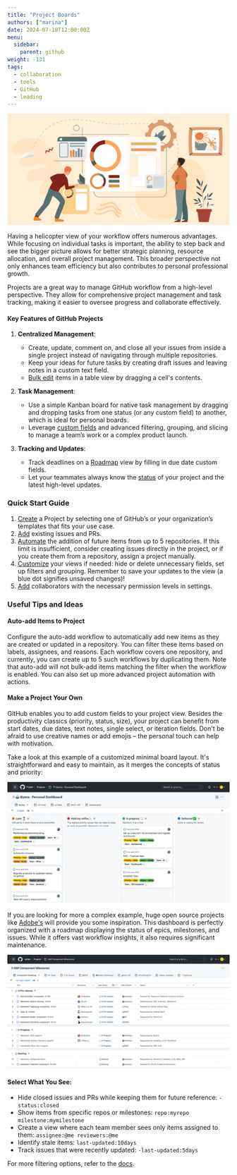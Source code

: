 ```yaml
---
title: "Project Boards"
authors: ["marina"]
date: 2024-07-18T12:00:00Z
menu:
  sidebar:
    parent: github
weight: -131
tags:
  - collaboration
  - tools
  - GitHub
  - leading
---
```


![Project Boards](/img/github/project-boards.png)

Having a helicopter view of your workflow offers numerous advantages. While focusing on individual tasks is important, the ability to step back and see the bigger picture allows for better strategic planning, resource allocation, and overall project management. This broader perspective not only enhances team efficiency but also contributes to personal professional growth.

Projects are a great way to manage GitHub workflow from a high-level perspective. They allow for comprehensive project management and task tracking, making it easier to oversee progress and collaborate effectively.

#### Key Features of GitHub Projects

1. **Centralized Management**:

   - Create, update, comment on, and close all your issues from inside a single project instead of navigating through multiple repositories.
   - Keep your ideas for future tasks by creating draft issues and leaving notes in a custom text field.
   - [Bulk edit](https://github.blog/changelog/2023-04-06-github-issues-projects-april-6th-update/#t-rex-bulk-editing-in-tables) items in a table view by dragging a cell's contents.

2. **Task Management**:

   - Use a simple Kanban board for native task management by dragging and dropping tasks from one status (or any custom field) to another, which is ideal for personal boards.
   - Leverage [custom fields](https://docs.github.com/en/issues/planning-and-tracking-with-projects/understanding-fields) and advanced filtering, grouping, and slicing to manage a team’s work or a complex product launch.

3. **Tracking and Updates**:
   - Track deadlines on a [Roadmap](https://github.blog/changelog/2023-01-31-roadmap-in-projects-public-beta/) view by filling in due date custom fields.
   - Let your teammates always know the [status](https://github.blog/changelog/2024-01-18-github-issues-projects-project-status-updates-issues-side-panel/#green_circle-project-status-updates) of your project and the latest high-level updates.

### Quick Start Guide

1. [Create](https://docs.github.com/en/issues/planning-and-tracking-with-projects/learning-about-projects/quickstart-for-projects#creating-a-project) a Project by selecting one of GitHub’s or your organization’s templates that fits your use case.
2. [Add](https://docs.github.com/en/issues/planning-and-tracking-with-projects/managing-items-in-your-project/adding-items-to-your-project#searching-for-an-issue-or-pull-request) existing issues and PRs.
3. [Automate](https://docs.github.com/en/issues/planning-and-tracking-with-projects/automating-your-project/adding-items-automatically) the addition of future items from up to 5 repositories. If this limit is insufficient, consider creating issues directly in the project, or if you create them from a repository, assign a project manually.
4. [Customize](https://docs.github.com/en/issues/planning-and-tracking-with-projects/customizing-views-in-your-project/customizing-the-table-layout) your views if needed: hide or delete unnecessary fields, set up filters and grouping. Remember to save your updates to the view (a blue dot signifies unsaved changes)!
5. [Add](https://docs.github.com/en/issues/planning-and-tracking-with-projects/managing-your-project/managing-access-to-your-projects#managing-access-for-teams-and-individual-members-of-your-organization) collaborators with the necessary permission levels in settings.

### Useful Tips and Ideas

#### Auto-add Items to Project

Configure the auto-add workflow to automatically add new items as they are created or updated in a repository. You can filter these items based on labels, assignees, and reasons. Each workflow covers one repository, and currently, you can create up to 5 such workflows by duplicating them. Note that auto-add will not bulk-add items matching the filter when the workflow is enabled. You can also set up more advanced project automation with actions.

#### Make a Project Your Own

GitHub enables you to add custom fields to your project view. Besides the productivity classics (priority, status, size), your project can benefit from start dates, due dates, text notes, single select, or iteration fields. Don't be afraid to use creative names or add emojis – the personal touch can help with motivation.

Take a look at this example of a customized minimal board layout. It's straightforward and easy to maintain, as it merges the concepts of status and priority:

![Example](/img/project-boards/yana-dash.png)

If you are looking for more a complex example, huge open source projects like [Adobe's](https://github.com/orgs/adobe/projects/19/views/18) will provide you some inspiration. This dashboard is perfectly organized with a roadmap displaying the status of epics, milestones, and issues. While it offers vast workflow insights, it also requires significant maintenance.

![Example3](/img/project-boards/adobe.png)

#### Select What You See:

- Hide closed issues and PRs while keeping them for future reference: `-status:closed`
- Show items from specific repos or milestones: `repo:myrepo milestone:mymilestone`
- Create a view where each team member sees only items assigned to them: `assignee:@me reviewers:@me`
- Identify stale items: `last-updated:10days`
- Track issues that were recently updated: `-last-updated:5days`

For more filtering options, refer to the [docs](https://docs.github.com/en/issues/planning-and-tracking-with-projects/customizing-views-in-your-project/filtering-projects).
